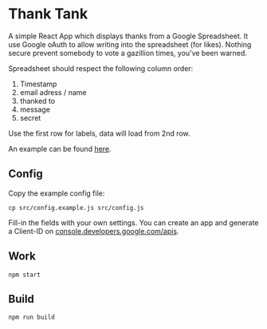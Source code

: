 # Thank Tank

A simple React App which displays thanks from a Google Spreadsheet.
It use Google oAuth to allow writing into the spreadsheet (for likes).
Nothing secure prevent somebody to vote a gazillion times, you’ve been warned.

Spreadsheet should respect the following column order:

1. Timestamp
1. email adress / name
1. thanked to
1. message
1. secret

Use the first row for labels, data will load from 2nd row.

An example can be found [here](https://docs.google.com/spreadsheets/d/1JBJQDopPqTYgTf_Xt6ZpwVF5WdOrD-yEnz18mHUGv54/edit#gid=0).

## Config

Copy the example config file:

```
cp src/config.example.js src/config.js
```

Fill-in the fields with your own settings. You can create an app and generate a
Client-ID on [console.developers.google.com/apis](https://console.developers.google.com/apis/).

## Work

```
npm start
```

## Build

```
npm run build
```
